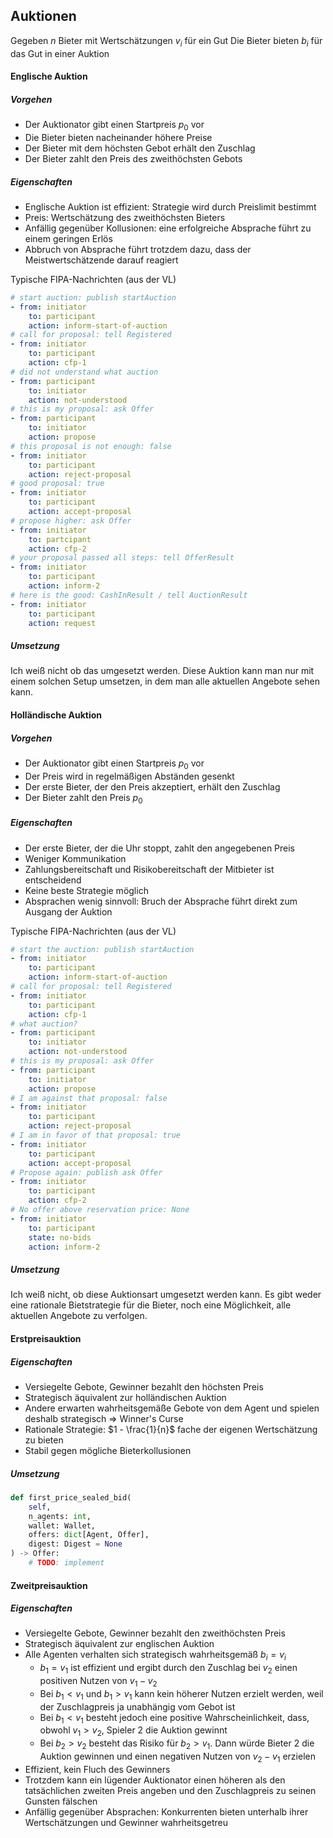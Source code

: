 ## Auktionen

Gegeben $n$ Bieter mit Wertschätzungen $v_i$ für ein Gut
Die Bieter bieten $b_i$ für das Gut in einer Auktion

#### Englische Auktion

##### Vorgehen
- Der Auktionator gibt einen Startpreis $p_0$ vor
- Die Bieter bieten nacheinander höhere Preise
- Der Bieter mit dem höchsten Gebot erhält den Zuschlag
- Der Bieter zahlt den Preis des zweithöchsten Gebots

##### Eigenschaften
- Englische Auktion ist effizient: Strategie wird durch Preislimit bestimmt
- Preis: Wertschätzung des zweithöchsten Bieters
- Anfällig gegenüber Kollusionen: eine erfolgreiche Absprache führt zu einem geringen Erlös
- Abbruch von Absprache führt trotzdem dazu, dass der Meistwertschätzende darauf reagiert

Typische FIPA-Nachrichten (aus der VL)

```yaml
# start auction: publish startAuction
- from: initiator
	to: participant
	action: inform-start-of-auction
# call for proposal: tell Registered
- from: initiator
	to: participant
	action: cfp-1
# did not understand what auction
- from: participant
	to: initiator
	action: not-understood
# this is my proposal: ask Offer
- from: participant
	to: initiator
	action: propose
# this proposal is not enough: false
- from: initiator
	to: participant
	action: reject-proposal
# good proposal: true
- from: initiator
	to: participant
	action: accept-proposal
# propose higher: ask Offer
- from: initiator
	to: partcipant
	action: cfp-2
# your proposal passed all steps: tell OfferResult
- from: initiator
	to: participant
	action: inform-2
# here is the good: CashInResult / tell AuctionResult
- from: initiator
	to: participant
	action: request
```

##### Umsetzung
Ich weiß nicht ob das umgesetzt werden. Diese Auktion kann man nur mit einem solchen Setup umsetzen, in dem man alle aktuellen Angebote sehen kann.

#### Holländische Auktion

##### Vorgehen
- Der Auktionator gibt einen Startpreis $p_0$ vor
- Der Preis wird in regelmäßigen Abständen gesenkt
- Der erste Bieter, der den Preis akzeptiert, erhält den Zuschlag
- Der Bieter zahlt den Preis $p_0$

##### Eigenschaften
- Der erste Bieter, der die Uhr stoppt, zahlt den angegebenen Preis
- Weniger Kommunikation
- Zahlungsbereitschaft und Risikobereitschaft der Mitbieter ist entscheidend
- Keine beste Strategie möglich
- Absprachen wenig sinnvoll: Bruch der Absprache führt direkt zum Ausgang der Auktion

Typische FIPA-Nachrichten (aus der VL)

```yaml
# start the auction: publish startAuction
- from: initiator
	to: participant
	action: inform-start-of-auction
# call for proposal: tell Registered
- from: initiator
	to: participant
	action: cfp-1
# what auction?
- from: participant
	to: initiator
	action: not-understood
# this is my proposal: ask Offer
- from: participant
	to: initiator
	action: propose
# I am against that proposal: false
- from: initiator
	to: participant
	action: reject-proposal
# I am in favor of that proposal: true
- from: initiator
	to: participant
	action: accept-proposal
# Propose again: publish ask Offer
- from: initiator
	to: participant
	action: cfp-2
# No offer above reservation price: None
- from: initiator
	to: participant
	state: no-bids
	action: inform-2
```

##### Umsetzung
Ich weiß nicht, ob diese Auktionsart umgesetzt werden kann. Es gibt weder eine rationale Bietstrategie für die Bieter, noch eine Möglichkeit, alle aktuellen Angebote zu verfolgen. 

#### Erstpreisauktion

##### Eigenschaften
- Versiegelte Gebote, Gewinner bezahlt den höchsten Preis
- Strategisch äquivalent zur holländischen Auktion
- Andere erwarten wahrheitsgemäße Gebote von dem Agent und spielen deshalb strategisch ⇒ Winner's Curse
- Rationale Strategie: $1 - \frac{1}{n}$ fache der eigenen Wertschätzung zu bieten
- Stabil gegen mögliche Bieterkollusionen

##### Umsetzung

```python
def first_price_sealed_bid(
    self,
    n_agents: int, 
    wallet: Wallet, 
    offers: dict[Agent, Offer], 
    digest: Digest = None
) -> Offer:
    # TODO: implement
```

#### Zweitpreisauktion

##### Eigenschaften
- Versiegelte Gebote, Gewinner bezahlt den zweithöchsten Preis
- Strategisch äquivalent zur englischen Auktion
- Alle Agenten verhalten sich strategisch wahrheitsgemäß $b_i = v_i$
    - $b_1 = v_1$ ist effizient und ergibt durch den Zuschlag bei $v_2$ einen positiven Nutzen von $v_1 - v_2$
    - Bei $b_1 < v_1$  und $b_1 > v_1$ kann kein höherer Nutzen erzielt werden, weil der Zuschlagpreis ja unabhängig vom Gebot ist
    - Bei $b_1 < v_1$  besteht jedoch eine positive Wahrscheinlichkeit, dass, obwohl $v_1 > v_2$, Spieler $2$ die Auktion gewinnt
    - Bei $b_2 > v_2$ besteht das Risiko für $b_2 > v_1$. Dann würde Bieter $2$ die Auktion gewinnen und einen negativen Nutzen von $v_2 - v_1$ erzielen
- Effizient, kein Fluch des Gewinners
- Trotzdem kann ein lügender Auktionator einen höheren als den tatsächlichen zweiten Preis angeben und den Zuschlagpreis zu seinen Gunsten fälschen
- Anfällig gegenüber Absprachen: Konkurrenten bieten unterhalb ihrer Wertschätzungen und Gewinner wahrheitsgetreu
